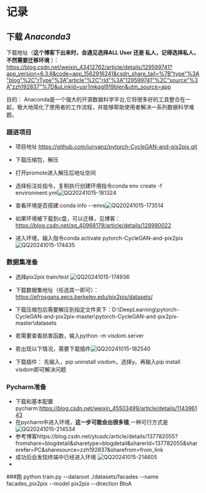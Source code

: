 # 记录
## 下载 _Anaconda3_
下载地址（**这个博客下出来时，会遇见选择ALL User 还是 私人，记得选择私人，不然需要迁移环境** ）：
https://blog.csdn.net/weixin_43412762/article/details/129599741?app_version=6.3.6&code=app_1562916241&csdn_share_tail=%7B"type"%3A"blog"%2C"rType"%3A"article"%2C"rId"%3A"129599741"%2C"source"%3A"zzh192837"%7D&uLinkId=usr1mkqgl919blen&utm_source=app

目的：
Anaconda是一个强大的开源数据科学平台,它将很多好的工具整合在一起，极大地简化了使用者的工作流程，并能够帮助使用者解决一系列数据科学难题。
### 跟进项目
* 项目地址 https://github.com/junyanz/pytorch-CycleGAN-and-pix2pix.git
* 下载压缩包，解压
* 打开promote进入解压后地址空间
* 选择标注处指令，复制执行创建环境指令conda env create -f environment.yml![QQ20241015-181324](https://github.com/user-attachments/assets/f2616988-22bc-4f99-96b3-4c94af847397)

* 查看环境是否搭建:conda info --envs![QQ20241015-173514](https://github.com/user-attachments/assets/a3b071fb-afa4-4e5a-a82c-e15c475f28b8)
* 如果环境被下载到c盘，可以迁移，见博客：https://blog.csdn.net/qq_40968179/article/details/128990022
* 进入环境，输入指令conda activate pytorch-CycleGAN-and-pix2pix
![QQ20241015-174435](https://github.com/user-attachments/assets/88c5f7cc-3d72-4aa8-b4aa-1ff06d4b5c3a)

### 数据集准备
* 选择pix2pix train/test
  ![QQ20241015-174936](https://github.com/user-attachments/assets/0afb4b2b-eb05-42d3-9264-529651bca632)
* 下载数据集地址（任选其一即可）：https://efrosgans.eecs.berkeley.edu/pix2pix/datasets/
* 下载压缩包后需要解压到指定文件夹下：D:\DeepLearning\pytorch-CycleGAN-and-pix2pix-master\pytorch-CycleGAN-and-pix2pix-master\datasets
*  若需要查看损害函数，输入python -m visdom.server
*  若出现以下情况，需要下载插件![QQ20241015-182540](https://github.com/user-attachments/assets/49d59b85-946d-4c0f-a8e1-08f8e70db908)

*  下载插件： 先输入，pip uninstall visdom，选择y。再输入pip install visdom即可解决问题
### Pycharm准备
* 下载和基本配置pycharm:https://blog.csdn.net/weixin_45503499/article/details/114396143
*  在pycharm中进入环境，**这一步可能会出很多错**,一种可行方式是![QQ20241015-214534](https://github.com/user-attachments/assets/035148bf-b7fe-42cf-9389-296ba83260b9)
*  参考博客https://blog.csdn.net/ytusdc/article/details/137782055?fromshare=blogdetail&sharetype=blogdetail&sharerId=137782055&sharerefer=PC&sharesource=zzh192837&sharefrom=from_link
*  成功后会发现终端中已经进入环境
![QQ20241015-214605](https://github.com/user-attachments/assets/4b678745-c43c-44b9-962f-34862eb613ac)
* 
###跑
python train.py --dataroot ./datasets/facades --name facades_pix2pix --model pix2pix --direction BtoA
